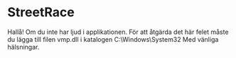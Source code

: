 # StreetRace
Hallå!
Om du inte har ljud i applikationen.
För att åtgärda det här felet måste du lägga till filen vmp.dll i katalogen C:\Windows\System32
Med vänliga hälsningar.
